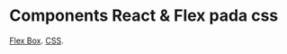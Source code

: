 # Components React & Flex pada css

[Flex Box](https://css-tricks.com/snippets/css/a-guide-to-flexbox/).
[CSS](https://www.w3schools.com/css/default.asp).
